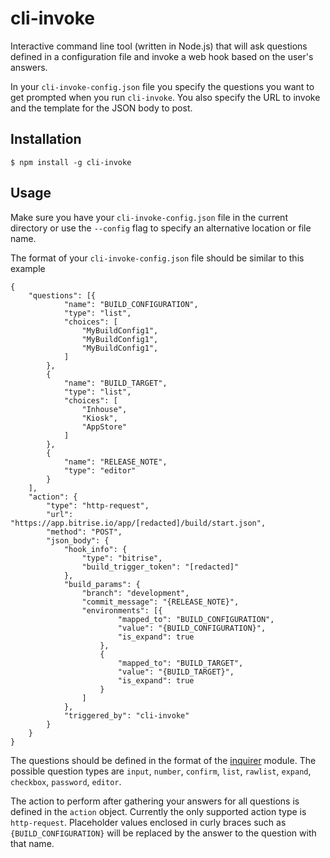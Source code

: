 # cli-invoke
Interactive command line tool (written in Node.js) that will ask questions defined in a configuration file and invoke a web hook based on the user's answers.

In your `cli-invoke-config.json` file you specify the questions you want to get prompted when you run `cli-invoke`. You also specify the URL to invoke and the template for the JSON body to post.

## Installation

```
$ npm install -g cli-invoke
```

## Usage
Make sure you have your `cli-invoke-config.json` file in the current directory or use the `--config` flag to specify an alternative location or file name.

The format of your `cli-invoke-config.json` file should be similar to this example
```
{
    "questions": [{
            "name": "BUILD_CONFIGURATION",
            "type": "list",
            "choices": [
                "MyBuildConfig1",
                "MyBuildConfig1",
                "MyBuildConfig1",
            ]
        },
        {
            "name": "BUILD_TARGET",
            "type": "list",
            "choices": [
                "Inhouse",
                "Kiosk",
                "AppStore"
            ]
        },
        {
            "name": "RELEASE_NOTE",
            "type": "editor"
        }
    ],
    "action": {
        "type": "http-request",
        "url": "https://app.bitrise.io/app/[redacted]/build/start.json",
        "method": "POST",
        "json_body": {
            "hook_info": {
                "type": "bitrise",
                "build_trigger_token": "[redacted]"
            },
            "build_params": {
                "branch": "development",
                "commit_message": "{RELEASE_NOTE}",
                "environments": [{
                        "mapped_to": "BUILD_CONFIGURATION",
                        "value": "{BUILD_CONFIGURATION}",
                        "is_expand": true
                    },
                    {
                        "mapped_to": "BUILD_TARGET",
                        "value": "{BUILD_TARGET}",
                        "is_expand": true
                    }
                ]
            },
            "triggered_by": "cli-invoke"
        }
    }
}
```

The questions should be defined in the format of the [inquirer](https://github.com/SBoudrias/Inquirer.js) module. The possible question types are `input`, `number`, `confirm`, `list`, `rawlist`, `expand`, `checkbox`, `password`, `editor`.

The action to perform after gathering your answers for all questions is defined in the `action` object. Currently the only supported action type is `http-request`. Placeholder values enclosed in curly braces such as `{BUILD_CONFIGURATION}` will be replaced by the answer to the question with that name.